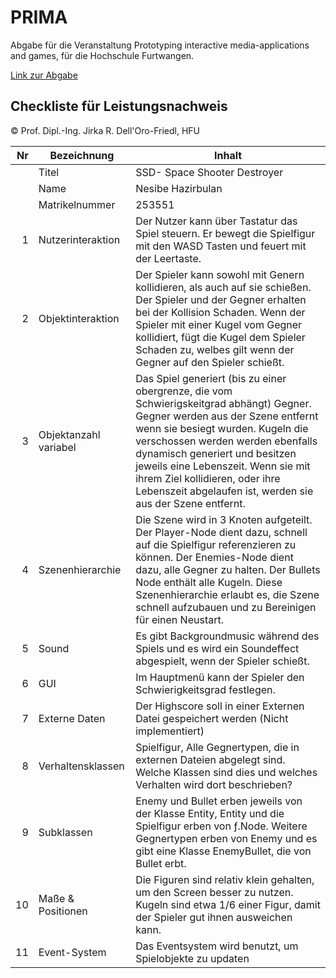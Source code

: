 # PRIMA
Abgabe für die Veranstaltung Prototyping interactive media-applications and games, für die Hochschule Furtwangen.

[Link zur Abgabe](https://nesibehatzi.github.io/PRIMA-Endabgabe/FudgeSpaceShooter/Main.html)

## Checkliste für Leistungsnachweis
© Prof. Dipl.-Ing. Jirka R. Dell'Oro-Friedl, HFU

| Nr | Bezeichnung           | Inhalt                                                                                                                                                                                                                                                                         |
|---:|-----------------------|--------------------------------------------------------------------------------------------------------------------------------------------------------------------------------------------------------------------------------------------------------------------------------|
|    | Titel                 | SSD- Space Shooter Destroyer
|    | Name                  | Nesibe Hazirbulan  
|    | Matrikelnummer        | 253551
|  1 | Nutzerinteraktion     | Der Nutzer kann über Tastatur das Spiel steuern. Er bewegt die Spielfigur mit den WASD Tasten und feuert mit der Leertaste.                                                                                                                                                |
|  2 | Objektinteraktion     | Der Spieler kann sowohl mit Genern kollidieren, als auch auf sie schießen. Der Spieler und der Gegner erhalten bei der Kollision Schaden. Wenn der Spieler mit einer Kugel vom Gegner kollidiert, fügt die Kugel dem Spieler Schaden zu, welbes gilt wenn der Gegner auf den Spieler schießt.                                                                                                                                                                                |
|  3 | Objektanzahl variabel | Das Spiel generiert (bis zu einer obergrenze, die vom Schwierigskeitgrad abhängt) Gegner. Gegner werden aus der Szene entfernt wenn sie besiegt wurden. Kugeln die verschossen werden werden ebenfalls dynamisch generiert und besitzen jeweils eine Lebenszeit. Wenn sie mit ihrem Ziel kollidieren, oder ihre Lebenszeit abgelaufen ist, werden sie aus der Szene entfernt.                                                                                                                                                      |
|  4 | Szenenhierarchie      | Die Szene wird in 3 Knoten aufgeteilt. Der Player-Node dient dazu, schnell auf die Spielfigur referenzieren zu können. Der Enemies-Node dient dazu, alle Gegner zu halten. Der Bullets Node enthält alle Kugeln. Diese Szenenhierarchie erlaubt es, die Szene schnell aufzubauen und zu Bereinigen für einen Neustart.                                                                                                                                                           |
|  5 | Sound                 | Es gibt Backgroundmusic während des Spiels und es wird ein Soundeffect abgespielt, wenn der Spieler schießt.                                                           |
|  6 | GUI                   | Im Hauptmenü kann der Spieler den Schwierigkeitsgrad festlegen.                                                                                  |
|  7 | Externe Daten         | Der Highscore soll in einer Externen Datei gespeichert werden (Nicht implementiert)                                                                                    |
|  8 | Verhaltensklassen     | Spielfigur, Alle Gegnertypen, die in externen Dateien abgelegt sind. Welche Klassen sind dies und welches Verhalten wird dort beschrieben?                                                                                             |
|  9 | Subklassen            | Enemy und Bullet erben jeweils von der Klasse Entity, Entity und die Spielfigur erben von ƒ.Node. Weitere Gegnertypen erben von Enemy und es gibt eine Klasse EnemyBullet, die von Bullet erbt.|
| 10 | Maße & Positionen     | Die Figuren sind relativ klein gehalten, um den Screen besser zu nutzen. Kugeln sind etwa 1/6 einer Figur, damit der Spieler gut ihnen ausweichen kann.|
| 11 | Event-System          | Das Eventsystem wird benutzt, um Spielobjekte zu updaten                                                    |
